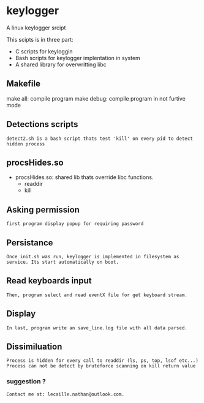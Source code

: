 # keylogger
A linux keylogger srcipt

This scipts is in three part:
- C scripts for keyloggin
- Bash scripts for keylogger implentation in system
- A shared library for overwritting libc

## Makefile
make all: compile program
make debug: compile program in not furtive mode
## Detections scripts
	detect2.sh is a bash script thats test 'kill' on every pid to detect hidden process
## procsHides.so
- procsHides.so: shared lib thats override libc functions.
	- readdir
	- kill
## Asking permission
	first program display popup for requiring password
## Persistance
	Once init.sh was run, keylogger is implemented in filesystem as service. Its start automatically on boot.
## Read keyboards input
	Then, program select and read eventX file for get keyboard stream.
## Display
	In last, program write an save_line.log file with all data parsed.
## Dissimiluation
	Process is hidden for every call to readdir (ls, ps, top, lsof etc...)
	Process can not be detect by bruteforce scanning on kill return value
### suggestion ?
	Contact me at: lecaille.nathan@outlook.com.
